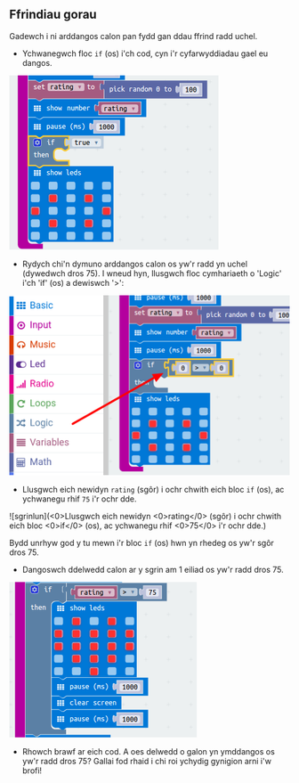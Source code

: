 ## Ffrindiau gorau

Gadewch i ni arddangos calon pan fydd gan ddau ffrind radd uchel.

+ Ychwanegwch floc `if` (os) i'ch cod, cyn i'r cyfarwyddiadau gael eu dangos.

![sgrinlun](images/rate-if.png)

+ Rydych chi'n dymuno arddangos calon os yw'r radd yn uchel (dywedwch dros 75). I wneud hyn, llusgwch floc cymhariaeth o 'Logic' i'ch 'if' (os) a dewiswch '>':

![sgrinlun](images/rate-compare.png)

+ Llusgwch eich newidyn `rating` (sgôr) i ochr chwith eich bloc `if` (os), ac ychwanegu rhif `75` i'r ochr dde.

![sgrinlun](<0>Llusgwch eich newidyn <0>rating</0> (sgôr) i ochr chwith eich bloc <0>if</0> (os), ac ychwanegu rhif <0>75</0> i'r ochr dde.)

Bydd unrhyw god y tu mewn i'r bloc `if` (os) hwn yn rhedeg os yw'r sgôr dros 75.

+ Dangoswch ddelwedd calon ar y sgrin am 1 eiliad os yw'r radd dros 75.

![sgrinlun](images/rate-heart.png)

+ Rhowch brawf ar eich cod. A oes delwedd o galon yn ymddangos os yw'r radd dros 75? Gallai fod rhaid i chi roi ychydig gynigion arni i'w brofi!